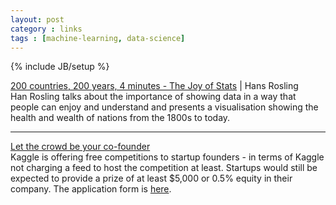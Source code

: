```yaml
---
layout: post
category : links
tags : [machine-learning, data-science]
---
```

{% include JB/setup %}

[200 countries, 200 years, 4 minutes - The Joy of Stats](http://bit.ly/10FyFow) | Hans Rosling  
Han Rosling talks about the importance of showing data in a way that people can enjoy and understand and presents a visualisation showing the health and wealth of nations from the 1800s to today.

***

[Let the crowd be your co-founder](http://blog.kaggle.com/2012/12/13/let-the-crowd-be-your-cofounder/)  
Kaggle is offering free competitions to startup founders - in terms of Kaggle not charging a feed to host the competition at least. Startups would still be expected to provide a prize of at least $5,000 or 0.5% equity in their company. The application form is [here](https://www.kaggle.com/StartupProgramApplication/).


